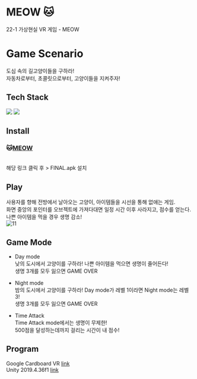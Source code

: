 # MEOW 🐱
22-1 가상현실 VR 게임 - MEOW

# Game Scenario
도심 속의 길고양이들을 구하라! <br>
자동차로부터, 초콜릿으로부터, 고양이들을 지켜주자! <br>

## Tech Stack
<img src="https://img.shields.io/badge/unity-%23000000.svg?style=for-the-badge&logo=unity&logoColor=white"/> <img src="https://img.shields.io/badge/c%23-%23239120.svg?style=for-the-badge&logo=c-sharp&logoColor=white"/>
<br>

## Install
### 🐱[MEOW](https://drive.google.com/drive/folders/1d2MBTOgFrdRe1A0w2y3Orud0d3N3Us4D?usp=sharing)
<br>
해당 링크 클릭 후 > FINAL.apk 설치
<br>

## Play
사용자를 향해 전방에서 날아오는 고양이, 아이템들을 시선을 통해 없애는 게임.<br>
화면 중앙의 포인터를 오브젝트에 가져다대면 일정 시간 이후 사라지고, 점수를 얻는다.<br>
나쁜 아이템을 먹을 경우 생명 감소!<br>
![11](https://user-images.githubusercontent.com/61587396/173175782-327c3f3f-cc65-4342-88d1-9be4f15734d6.png)


## Game Mode
- Day mode <br>
  낮의 도시에서 고양이를 구하라! 나쁜 아이템을 먹으면 생명이 줄어든다!<br>
  생명 3개를 모두 잃으면 GAME OVER<br>
  
- Night mode<br>
  밤의 도시에서 고양이를 구하라! Day mode가 레벨 1이라면 Night mode는 레벨 3!<br>
  생명 3개를 모두 잃으면 GAME OVER<br>
  
- Time Attack<br>
  Time Attack mode에서는 생명이 무제한!<br>
  500점을 달성하는데까지 걸리는 시간이 내 점수! <br>



## Program
Google Cardboard VR [link](https://arvr.google.com/cardboard/)<br>
Unity 2019.4.36f1 [link](https://unity.com/kr)

